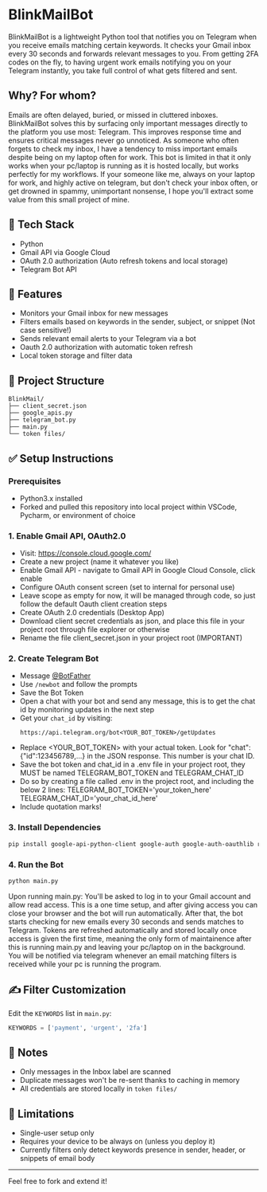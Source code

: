 # BlinkMailBot 

BlinkMailBot is a lightweight Python tool that notifies you on Telegram when you receive emails matching certain keywords. It checks your Gmail inbox every 30 seconds and forwards relevant messages to you. From getting 2FA codes on the fly, to having urgent work emails notifying you on your Telegram instantly, you take full control of what gets filtered and sent. 

## Why? For whom?
Emails are often delayed, buried, or missed in cluttered inboxes. BlinkMailBot solves this by surfacing only important messages directly to the platform you use most: Telegram. This improves response time and ensures critical messages never go unnoticed.
As someone who often forgets to check my inbox, I have a tendency to miss important emails despite being on my laptop often for work. This bot is limited in that it only works when your pc/laptop is running as it is hosted locally, but works perfectly for my workflows.
If your someone like me, always on your laptop for work, and highly active on telegram, but don't check your inbox often, or get drowned in spammy, unimportant nonsense, I hope you'll extract some value from this small project of mine. 


## 🔧 Tech Stack

- Python
- Gmail API via Google Cloud
- OAuth 2.0 authorization (Auto refresh tokens and local storage)
- Telegram Bot API

## 📌 Features

- Monitors your Gmail inbox for new messages
- Filters emails based on keywords in the sender, subject, or snippet (Not case sensitive!)
- Sends relevant email alerts to your Telegram via a bot
- Oauth 2.0 authorization with automatic token refresh
- Local token storage and filter data

## 📁 Project Structure

```
BlinkMail/
├── client_secret.json
├── google_apis.py
├── telegram_bot.py
├── main.py
└── token files/
```

## ✅ Setup Instructions 

### Prerequisites
- Python3.x installed
- Forked and pulled this repository into local project within VSCode, Pycharm, or environment of choice

### 1. Enable Gmail API, OAuth2.0 

- Visit: https://console.cloud.google.com/
- Create a new project (name it whatever you like)
- Enable Gmail API - navigate to Gmail API in Google Cloud Console, click enable
- Configure OAuth consent screen (set to internal for personal use)
- Leave scope as empty for now, it will be managed through code, so just follow the default Oauth client creation steps
- Create OAuth 2.0 credentials (Desktop App)
- Download client secret credentials as json, and place this file in your project root through file explorer or otherwise
- Rename the file client_secret.json in your project root (IMPORTANT)

### 2. Create Telegram Bot

- Message [@BotFather](https://t.me/BotFather)
- Use `/newbot` and follow the prompts
- Save the Bot Token
- Open a chat with your bot and send any message, this is to get the chat id by monitoring updates in the next step
- Get your `chat_id` by visiting:
  ```
  https://api.telegram.org/bot<YOUR_BOT_TOKEN>/getUpdates
  ```
- Replace <YOUR_BOT_TOKEN> with your actual token. Look for "chat":{"id":123456789,...} in the JSON response. This number is your chat ID.
- Save the bot token and chat_id in a .env file in your project root, they MUST be named TELEGRAM_BOT_TOKEN and TELEGRAM_CHAT_ID
- Do so by creating a file called .env in the project root, and including the below 2 lines:
  TELEGRAM_BOT_TOKEN='your_token_here'
  TELEGRAM_CHAT_ID='your_chat_id_here'
- Include quotation marks!
  

### 3. Install Dependencies

```bash
pip install google-api-python-client google-auth google-auth-oauthlib requests
```

### 4. Run the Bot

```bash
python main.py
```
Upon running main.py:
You'll be asked to log in to your Gmail account and allow read access. This is a one time setup, and after giving access you can close your browser and the bot will run automatically. 
After that, the bot starts checking for new emails every 30 seconds and sends matches to Telegram.
Tokens are refreshed automatically and stored locally once access is given the first time, meaning the only form of maintainence after this is running main.py and leaving your pc/laptop on in the background. 
You will be notified via telegram whenever an email matching filters is received while your pc is running the program. 

## ✍️ Filter Customization

Edit the `KEYWORDS` list in `main.py`:

```python
KEYWORDS = ['payment', 'urgent', '2fa']
```

## 📎 Notes

- Only messages in the Inbox label are scanned
- Duplicate messages won't be re-sent thanks to caching in memory
- All credentials are stored locally in `token files/`

## 🚫 Limitations

- Single-user setup only
- Requires your device to be always on (unless you deploy it)
- Currently filters only detect keywords presence in sender, header, or snippets of email body

---

Feel free to fork and extend it!
